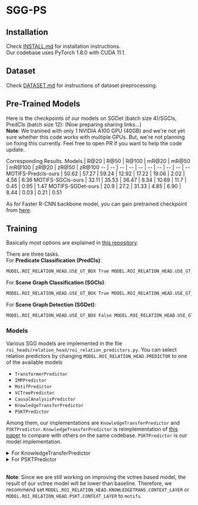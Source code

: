 # SGG-PS

## Installation

Check [INSTALL.md](INSTALL.md) for installation instructions.  
Our codebase uses PyTorch 1.8.0 with CUDA 11.1.

## Dataset

Check [DATASET.md](DATASET.md) for instructions of dataset preprocessing.

## Pre-Trained Models

Here is the checkpoints of our models on SGDet (batch size 4)/SGCls, PredCls (batch size 12): (Now preparing sharing links...)  
**Note**: We tranined with only 1 NVIDIA A100 GPU (40GB) and we're not yet sure whether this code works with multiple GPUs. But, we're not planning on fixing this currently. Feel free to open PR if you want to help the code update.

Corresponding Results.
Models |  R@20 | R@50 | R@100 | mR@20 | mR@50 | mR@100 | zR@20 | zR@50 | zR@100
-- | -- | -- | -- | -- | -- | -- | -- | -- | -- 
MOTIFS-Predcls-ours   | 50.62 | 57.27 | 59.24 | 12.92 | 17.22 | 19.06 | 2.02 | 4.56 | 6.36
MOTIFS-SGCls-ours    | 32.11 | 35.53 | 36.47 | 8.34 | 10.69 | 11.7 | 0.45 | 0.95 | 1.47
MOTIFS-SGDet-ours  | 20.9 | 27.2 | 31.33 | 4.85 | 6.90 | 8.44 | 0.03 | 0.21 | 0.51

As for Faster R-CNN backbone model, you can gain pretrained checkpoint from [here](https://github.com/KaihuaTang/Scene-Graph-Benchmark.pytorch#pretrained-models).

## Training
Basically most options are explained in [this repository](https://github.com/KaihuaTang/Scene-Graph-Benchmark.pytorch). 

There are three tasks.  
For **Predicate Classification (PredCls)**:
``` bash
MODEL.ROI_RELATION_HEAD.USE_GT_BOX True MODEL.ROI_RELATION_HEAD.USE_GT_OBJECT_LABEL True
```
For **Scene Graph Classification (SGCls)**:
``` bash
MODEL.ROI_RELATION_HEAD.USE_GT_BOX True MODEL.ROI_RELATION_HEAD.USE_GT_OBJECT_LABEL False
```
For **Scene Graph Detection (SGDet)**:
``` bash
MODEL.ROI_RELATION_HEAD.USE_GT_BOX False MODEL.ROI_RELATION_HEAD.USE_GT_OBJECT_LABEL False
```

### Models
Various SGG models are implemented in the file ```roi_heads/relation_head/roi_relation_predictors.py```. You can select relation predictors by changing ```MODEL.ROI_RELATION_HEAD.PREDICTOR``` to one of the available models  
+ ```TransformerPredictor```
+ ```IMPPredictor```
+ ```MotifPredictor```
+ ```VCTreePredictor```
+ ```CausalAnalysisPredictor```
+ ```KnowledgeTransferPredictor```
+ ```PSKTPredictor```  

Among them, our implementations are ```KnowledgeTransferPredictor``` and ```PSKTPredictor```. ```KnowledgeTransferPredictor``` is reimplementation of [this paper](https://arxiv.org/abs/2006.07585) to compare with others on the same codebase. ```PSKTPredictor``` is our model implementation.  

<details><summary>For KnowledgeTransferPredictor</summary>

Run  
```bash
bash sh/motifs_train_kt.sh
```  
+ ```MODEL.ROI_RELATION_HEAD.FINETUNE_FOR_RELATION``` is whether you freeze everything except relation classifiers while training.  
+ ```MODEL.ROI_RELATION_HEAD.KNOWLEDGETRANS.KNOWLEDGE_TRANSFER``` is whether you use knowledge transfer while training.  
+ ```MODEL.ROI_RELATION_HEAD.KNOWLEDGETRANS.CONTEXT_LAYER``` is used to select SGG base models : ```motifs``` or ```vctree```.  
+ ```MODEL.ROI_RELATION_HEAD.KNOWLEDGETRANS.FEATURE_LOSS_WEIGHT``` is weight for feature loss for knowledge transfer.  

Our baseline implementation is slightly different from original SGG base model such as ```MotifPredictor``` and ```VcTreePredictor```.  
To train our baseline, train ```KnowledgeTransferPredictor``` with :
```bash
MODEL.ROI_RELATION_HEAD.FINETUNE_FOR_RELATION False MODEL.ROI_RELATION_HEAD.KNOWLEDGETRANS.KNOWLEDGE_TRANSFER False
```


To train a predictor using knoweldge transfer, you need a baseline checkpoint and average feature for each relation class. Average feature data is used to initialize feature centroids. You can use ```sh/feat_record.sh``` to calculate average, but it's easier to use precalculated feature [(here)](datasets/vg/initial_feature).  
After obtaining initial feature, train ```KnowledgeTransferPredictor``` with :
```bash
MODEL.ROI_RELATION_HEAD.FINETUNE_FOR_RELATION True MODEL.ROI_RELATION_HEAD.KNOWLEDGETRANS.KNOWLEDGE_TRANSFER False MODEL.ROI_RELATION_HEAD.KNOWLEDGETRANS.INITIAL_FEATURE_PATH [your initial feature path] MODEL.PRETRAINED_DETECTOR_CKPT [your baseline model]
```
</details>


<details><summary>For PSKTPredictor</summary>

**Note**: Firstly you need to train a baseline model to follow our steps completely. To train the baseline, refer the section above.

With your basline checkpoint, run
```bash
bash sh/motifs_train_kt.sh
```  
+ ```MODEL.ROI_RELATION_HEAD.PSKT.TAXONOMY_PATH``` is used to set taxonomy path. Taxonomy can be manually constructed with [this code](analysis/clustering.ipynb) from [average feature data](datasets/vg/initial_feature), but we already prepared the taxonomy for the data in [this folder](datasets/vg/taxonomy). 

Other options are same as the options with same name for ```KnowledgeTransferPredictor```, so refer the section above.  

```MODEL.ROI_RELATION_HEAD.FINETUNE_FOR_RELATION``` should be True, but if you want to train whole model jointly (it's not our implementation), you can turn it to False.   

</details>
<br />

**Note**: Since we are still working on improving the vctree based model, the result of our vctree model will be lower than baseline. Therefore, we recommend set ```MODEL.ROI_RELATION_HEAD.KNOWLEDGETRANS.CONTEXT_LAYER``` or ```MODEL.ROI_RELATION_HEAD.PSKT.CONTEXT_LAYER``` to ```motifs```.
